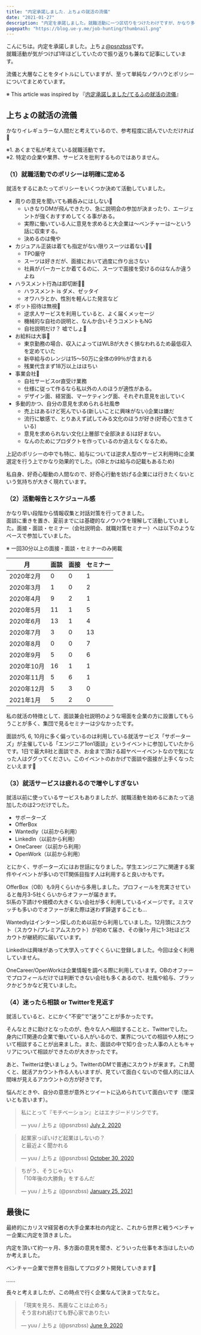 ```yaml
---
title: "内定承諾しました．上ちょの就活の流儀"
date: "2021-01-27"
description: "内定を承諾しました。就職活動に一つ区切りをつけたわけですが、かなり多くの時間を割いてきたので振り返ってみます。"
pagepath: "https://blog.ue-y.me/job-hunting/thumbnail.png"
---
```


こんにちは。内定を承諾しました。上ちょ[@psnzbss](https://twitter.com/psnzbss)です。  
就職活動が気がつけば1年ほどしていたので振り返りも兼ねて記事にしています。

流儀と大層なことをタイトルにしていますが、至って単純なノウハウとポリシーについてまとめています。  

※ This article was inspired by 『[内定承諾しました/てるふの就活の流儀](https://www.notion.so/62d7ac192df14bb6811b1a7cec84ec7a)』

## 上ちょの就活の流儀
かなりイレギュラーな人間だと考えているので、参考程度に読んでいただければ🙏

※1. あくまで私が考えている就職活動です。  
※2. 特定の企業や業界、サービスを批判するものではありません。

### （1）就職活動でのポリシーは明確に定める
就活をするにあたってポリシーをいくつか決めて活動していました。

- 周りの意見を聞いても鵜呑みにはしない🐔
    - いきなりDMが飛んできたり、急に説明会の参加が決まったり、エージェントが強くおすすめしてくる事がある。
    - 実際に働いている人に意見を求めると大企業は〜ベンチャーは〜という話に収束する。
    - 決めるのは俺や
- カジュアル正装は着ても指定がない限りスーツは着ない👨‍💼
    - TPO厳守
    - スーツは好きだが、面接において過度に作り出さない
    - 社員がパーカーとか着てるのに、スーツで面接を受けるのはなんか違うよね
- ハラスメント行為は即切断👩👨
    - ハラスメント is ダメ、ゼッタイ
    - オワハラとか、性別を軽んじた発言など
- ボット招待は無視🤖
    - 逆求人サービスを利用していると、よく届くメッセージ
    - 機械的な自社の説明と、なんか合いそうコメントもNG
    - 自社説明だけ？ 嘘でしょ🤷
- お給料は大事💸
    - 東京勤務の場合、収入によってはWLBが大きく損なわれるため最低収入を定めていた
    - 新卒給与のレンジは15〜50万に全体の99％が含まれる
    - 残業代含まず18万以上はほちい
- 事業会社🏢
    - 自社サービスor直受け業務
    - 仕様に従って作るなら私以外の人のほうが適性がある。
    - デザイン面、経営面、マーケティング面、それぞれ意見を出していく
- 多動的かつ、自分の意見を求められる社風😎
    - 売上はあるけど死んでいる(新しいことに興味がない)企業は嫌だ
    - 流行に敏感で、とりあえず試してみる文化のほうが好き(好奇心で生きている)
    - 意見を求められない文化(上層部で全部決まる)は好まない。
    - なんのためにプロダクトを作っているのか追えなくなるため。

上記のポリシーの中でも特に、給与については逆求人型のサービス利用時に企業選定を行う上でかなり効果的でした。(OBとかは給与の記載もあるため)

私自身、好奇心駆動の人間なので、好奇心行動を妨げる企業には行きたくないという気持ちが大きく現れています。

### （2）活動報告とスケジュール感
かなり早い段階から情報収集と対話対策を行ってきました。  
面談に重きを置き、夏前までには基礎的なノウハウを理解して活動していました。面接・面談・セミナー（会社説明会、就職対策セミナー）へは以下のようなペースで参加していました。

※ 一回30分以上の面接・面談・セミナーのみ掲載

| 月         | 面談 | 面接 | セミナー |
| ---------- | ---- | ---- | -------- |
| 2020年2月  | 0    | 0    | 1        |
| 2020年3月  | 1    | 0    | 2        |
| 2020年4月  | 9    | 2    | 1        |
| 2020年5月  | 11   | 1    | 5        |
| 2020年6月  | 13   | 1    | 4        |
| 2020年7月  | 3    | 0    | 13       |
| 2020年8月  | 0    | 0    | 7        |
| 2020年9月  | 5    | 0    | 6        |
| 2020年10月 | 16   | 1    | 1        |
| 2020年11月 | 5    | 6    | 1        |
| 2020年12月 | 5    | 3    | 0        |
| 2021年1月  | 5    | 2    | 0        |

私の就活の特徴として、面談兼会社説明のような場面を企業の方に設置してもらうことが多く、集団で見るセミナーは少なかったです。

面談が5, 6, 10月に多く偏っているのは利用している就活サービス「サポーターズ」が主催している「エンジニア1on1面談」というイベントに参加していたからです。1日で最大8社と面談でき、お金まで頂ける超ヤベーイベントなので気になった人はググってください。このイベントのおかげで面談や面接が上手くなったといえます💪

### （3）就活サービスは疲れるので増やしすぎない

就活以前に使っているサービスもありましたが、就職活動を始めるにあたって追加したのは2つだけでした。

- サポーターズ
- OfferBox
- Wantedly（以前から利用）
- LinkedIn（以前から利用）
- OneCareer（以前から利用）
- OpenWork（以前から利用）

とにかく、サポーターズにはお世話になりました。学生エンジニアに関連する案件やイベントが多いのでIT関係目指す人は利用すると良いかもです。

OfferBox（OB）も9月くらいから多用しました。プロフィールを充実させていると毎月3-5社くらいからオファーが届きます。  
SI系の下請けや規模の大きくない会社が多く利用しているイメージです。ミスマッチも多いのでオファーが来た際は迷わず辞退することも…

Wantedlyはインターン探しのため以前から利用していました。12月頭にスカウト（スカウト/プレミアムスカウト）が初めて届き、その後1ヶ月に1-3社ほどスカウトが継続的に届いています。

LinkedInは興味があって大学入ってすぐくらいに登録しました。今回は全く利用していません。

OneCareer/OpenWorkは企業情報を調べる際に利用しています。OBのオファーでプロフィールだけでは判断できない会社も多くあるので、社風や給与、ブラックかどうかなど見ていました。

### （4）迷ったら相談 or Twitterを見返す
就活していると、とにかく"不安”で"迷う”ことが多かったです。

そんなときに助けとなったのが、色々な人へ相談することと、Twitterでした。  
身内にIT関連の企業で働いている人がいるので、業界についての相談や人材について相談することが出来ました。また、面談の中で知り合った人事の人ともキャリアについて相談ができたのが大きかったです。

あと、Twitterは使いましょう。TwitterのDMで普通にスカウトが来ます。これ聞くと、就活アカウント作る人もいますが、見ていて面白くないので個人的には人間味が見えるアカウントの方が好きです。

悩んだときや、自分の意思が意外とツイートに込められていて面白いです（闇深いとも言います）。

<blockquote class="twitter-tweet"><p lang="ja" dir="ltr">私にとって『モチベーション』とはエナジードリンクです。</p>&mdash; yuu / 上ちょ (@psnzbss) <a href="https://twitter.com/psnzbss/status/1278707385255653377?ref_src=twsrc%5Etfw">July 2, 2020</a></blockquote> <script async src="https://platform.twitter.com/widgets.js" charset="utf-8"></script>

<blockquote class="twitter-tweet"><p lang="ja" dir="ltr">起業家っぽいけど起業はしないの？<br>と最近よく聞かれる</p>&mdash; yuu / 上ちょ (@psnzbss) <a href="https://twitter.com/psnzbss/status/1322180342195777536?ref_src=twsrc%5Etfw">October 30, 2020</a></blockquote> <script async src="https://platform.twitter.com/widgets.js" charset="utf-8"></script>

<blockquote class="twitter-tweet"><p lang="ja" dir="ltr">ちがう、そうじゃない<br>「10年後の大勝負」をするんだ</p>&mdash; yuu / 上ちょ (@psnzbss) <a href="https://twitter.com/psnzbss/status/1353733330068377601?ref_src=twsrc%5Etfw">January 25, 2021</a></blockquote> <script async src="https://platform.twitter.com/widgets.js" charset="utf-8"></script>

## 最後に
最終的にカリスマ経営者の大手企業本社の内定と、これから世界と戦うベンチャー企業に内定を頂きました。

内定を頂いて約一ヶ月、多方面の意見を聞き、どういった仕事を本当はしたいのか考えました。

ベンチャー企業で世界を目指してプロダクト開発していきます📛

……

長々と考えましたが、この時点で行く企業なんて決まってたなと。
<blockquote class="twitter-tweet"><p lang="ja" dir="ltr">「現実を見ろ、馬鹿なことは止めろ」<br>そう言われ続けても野心家でありたい</p>&mdash; yuu / 上ちょ (@psnzbss) <a href="https://twitter.com/psnzbss/status/1270263130166226945?ref_src=twsrc%5Etfw">June 9, 2020</a></blockquote> <script async src="https://platform.twitter.com/widgets.js" charset="utf-8"></script>
